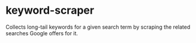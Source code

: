 # keyword-scraper
Collects long-tail keywords for a given search term by scraping the related searches Google offers for it.
